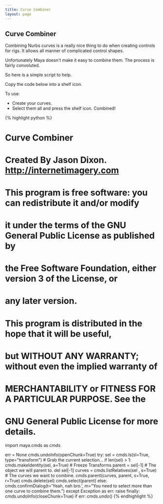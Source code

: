 ```yaml
---
title: Curve Combiner
layout: page
---
```

## Curve Combiner

Combining Nurbs curves is a really nice thing to do when creating controls for rigs. It allows all manner of complicated control shapes.

Unfortunately Maya doesn't make it easy to combine them. The process is fairly convoluted.

So here is a simple script to help.

Copy the code below into a shelf icon.

To use:

* Create your curves.
* Select them all and press the shelf icon. Combined!


{% highlight python %}
# Curve Combiner
# Created By Jason Dixon. http://internetimagery.com
#
# This program is free software: you can redistribute it and/or modify
# it under the terms of the GNU General Public License as published by
# the Free Software Foundation, either version 3 of the License, or
# any later version.
#
# This program is distributed in the hope that it will be useful,
# but WITHOUT ANY WARRANTY; without even the implied warranty of
# MERCHANTABILITY or FITNESS FOR A PARTICULAR PURPOSE.  See the
# GNU General Public License for more details.

import maya.cmds as cmds

err = None
cmds.undoInfo(openChunk=True)
try:
    sel = cmds.ls(sl=True, type="transform") # Grab the current selection...
    if len(sel) > 1:
    	cmds.makeIdentity(sel, a=True) # Freeze Transforms
    	parent = sel[-1] # The object we will parent to.
    	del sel[-1]
    	curves = cmds.listRelatives(sel , s=True) # The curves we want to combine.
    	cmds.parent(curves, parent, s=True, r=True)
    	cmds.delete(sel)
    	cmds.select(parent)
    else:
    	cmds.confirmDialog(t='Yeah, nah bro.', m="You need to select more than one curve to combine them.")
except Exception as err:
	raise
finally:
	cmds.undoInfo(closeChunk=True)
	if err: cmds.undo()
{% endhighlight %}
